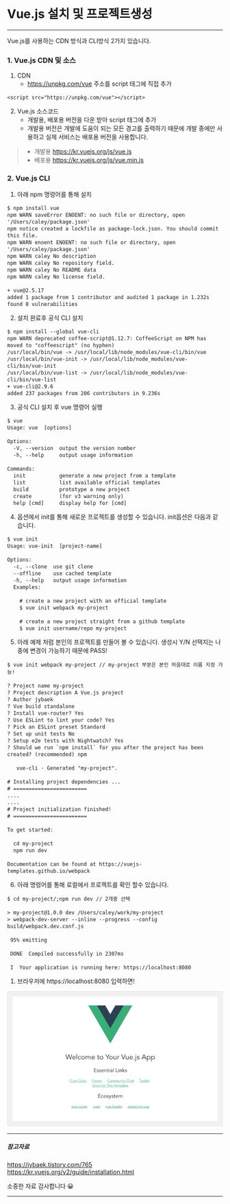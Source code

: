# Vue.js 설치 및 프로젝트생성
---
Vue.js를 사용하는 CDN 방식과 CLI방식 2가지 있습니다.

### 1. Vue.js CDN 및 소스

1. CDN
   - https://unpkg.com/vue 주소를 script 태그에 직접 추가

```
<script src="https://unpkg.com/vue"></script> 

```

2. Vue.js 소스코드
   - 개발용, 배포용 버전을 다운 받아 script 태그에 추가
   - 개발용 버전은 개발에 도움이 되는 모든 경고를 출력하기 때문에 개발 중에만 사용하고 실제 서비스는 배포용 버전을 사용합니다.
> - 개발용 https://kr.vuejs.org/js/vue.js
> - 배포용 https://kr.vuejs.org/js/vue.min.js

### 2. Vue.js CLI

1. 아래 npm 명령어를 통해 설치

```
$ npm install vue
npm WARN saveError ENOENT: no such file or directory, open '/Users/caley/package.json'
npm notice created a lockfile as package-lock.json. You should commit this file.
npm WARN enoent ENOENT: no such file or directory, open '/Users/caley/package.json'
npm WARN caley No description
npm WARN caley No repository field.
npm WARN caley No README data
npm WARN caley No license field.

+ vue@2.5.17
added 1 package from 1 contributor and audited 1 package in 1.232s
found 0 vulnerabilities
```

2. 설치 완료후 공식 CLI 설치

```
$ npm install --global vue-cli
npm WARN deprecated coffee-script@1.12.7: CoffeeScript on NPM has moved to "coffeescript" (no hyphen)
/usr/local/bin/vue -> /usr/local/lib/node_modules/vue-cli/bin/vue
/usr/local/bin/vue-init -> /usr/local/lib/node_modules/vue-cli/bin/vue-init
/usr/local/bin/vue-list -> /usr/local/lib/node_modules/vue-cli/bin/vue-list
+ vue-cli@2.9.6
added 237 packages from 206 contributors in 9.236s
```

3. 공식 CLI 설치 후 vue 명령어 실행

```
$ vue
Usage: vue  [options]

Options:
  -V, --version  output the version number
  -h, --help     output usage information

Commands:
  init           generate a new project from a template
  list           list available official templates
  build          prototype a new project
  create         (for v3 warning only)
  help [cmd]     display help for [cmd]
```

4. 옵션에서 init를 통해 새로운 프로젝트를 생성할 수 있습니다. init옵션은 다음과 같습니다.

```
$ vue init
Usage: vue-init  [project-name]

Options:
  -c, --clone  use git clone
  --offline    use cached template
  -h, --help   output usage information
  Examples:

    # create a new project with an official template
    $ vue init webpack my-project

    # create a new project straight from a github template
    $ vue init username/repo my-project
```

5. 아래 예제 처럼 본인의 프로젝트를 만들어 볼 수 있습니다. 생성시 Y/N 선택지는 나중에 변경이 가능하기 때문에 PASS!

```
$ vue init webpack my-project // my-project 부분은 본인 마음대로 이름 지정 가능!

? Project name my-project
? Project description A Vue.js project
? Author jybaek 
? Vue build standalone
? Install vue-router? Yes
? Use ESLint to lint your code? Yes
? Pick an ESLint preset Standard
? Set up unit tests No
? Setup e2e tests with Nightwatch? Yes
? Should we run `npm install` for you after the project has been created? (recommended) npm

   vue-cli · Generated "my-project".

# Installing project dependencies ...
# ========================
....
....
# Project initialization finished!
# ========================

To get started:

  cd my-project
  npm run dev

Documentation can be found at https://vuejs-templates.github.io/webpack
```

6. 아래 명령어를 통해 로컬에서 프로젝트를 확인 할수 있습니다.

```
$ cd my-project/;npm run dev // 2개중 선택

> my-project@1.0.0 dev /Users/caley/work/my-project
> webpack-dev-server --inline --progress --config build/webpack.dev.conf.js

 95% emitting

 DONE  Compiled successfully in 2307ms                                                                                                                                  

 I  Your application is running here: https://localhost:8080
```

1. 브라우저에 https://localhost:8080 입력하면!

![vueRun](img/img_vue_run.jpg)

***
##### 참고자료
https://jybaek.tistory.com/765<br>
https://kr.vuejs.org/v2/guide/installation.html<br>

소중한 자료 감사합니다 😀
***


